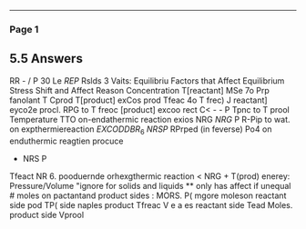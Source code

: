 

---

### Page 1

## 5.5 Answers
RR - / P
30
Le
$REP$
Rslds
3
Vaits: Equilibriu
Factors that Affect Equilibrium
Stress
Shift and Affect
Reason
Concentration
T[reactant]
MSe 7o
Prp fanolant
T Cprod
T[product]
exCos prod
Tfeac 4o T frec)
J reactant]
eyco2e procl.
RPG to T freoc
[product]
excoo rect
C< - - P Tpnc to T prool
Temperature
TTO on-endathermic reaction
exios NRG
$NRG$
P
R-Pip to wat.
on expthermiereaction
$EXCODDBR_6$
$NRSP$
RPrped (in feverse)
Po4
on enduthermic reagtien
procuce
- NRS
P

Tfeact
NR 6.
pooduernde
orhexgthermic reaction
<
NRG +
T(prod)
enerey:
Pressure/Volume "ignore for solids and liquids ** only has affect if unequal # moles on pactantand
product sides
: MORS.
P(
mgore moleson reactant side
pod
TP(
side
naples
product
Tfreac V
e a
es reactant side
Tead
Moles.
product side
Vprool
